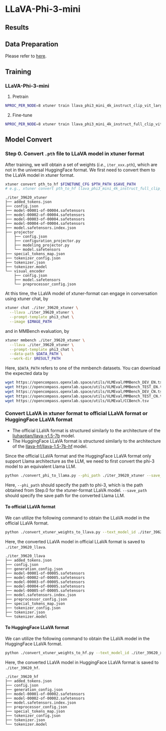 # LLaVA-Phi-3-mini

## Results

## Data Preparation

Please refer to [here](https://github.com/InternLM/xtuner/tree/main/xtuner/configs/llava/llama3_8b_instruct_clip_vit_large_p14_336#data-preparation).

## Training

### LLaVA-Phi-3-mini

1. Pretrain

```bash
NPROC_PER_NODE=8 xtuner train llava_phi3_mini_4k_instruct_clip_vit_large_p14_336_e1_gpu8_sharegpt4v_pretrain --deepspeed deepspeed_zero2 --seed 1024
```

2. Fine-tune

```bash
NPROC_PER_NODE=8 xtuner train llava_phi3_mini_4k_instruct_full_clip_vit_large_p14_336_full_e2_gpu8_internvl_finetune --deepspeed deepspeed_zero2 --seed 1024
```


## Model Convert

### Step 0. Convert `.pth` file to LLaVA model in xtuner format
After training, we will obtain a set of weights (*i.e.*, `iter_xxx.pth`), which are not in the universal HuggingFace format. We first need to convert them to the LLaVA model in xtuner format.

```bash
xtuner convert pth_to_hf $FINETUNE_CFG $PTH_PATH $SAVE_PATH
# e.g., xtuner convert pth_to_hf llava_phi3_mini_4k_instruct_full_clip_vit_large_p14_336_full_e2_gpu8_internvl_finetune ./iter_39620.pth ./iter_39620_xtuner
```

```
./iter_39620_xtuner
├── added_tokens.json
├── config.json
├── model-00001-of-00004.safetensors
├── model-00002-of-00004.safetensors
├── model-00003-of-00004.safetensors
├── model-00004-of-00004.safetensors
├── model.safetensors.index.json
├── projector
│   ├── config.json
│   ├── configuration_projector.py
│   ├── modeling_projector.py
│   └── model.safetensors
├── special_tokens_map.json
├── tokenizer_config.json
├── tokenizer.json
├── tokenizer.model
└── visual_encoder
    ├── config.json
    ├── model.safetensors
    └── preprocessor_config.json
```

At this time, the LLaVA model of xtuner-format can engage in conversation using xtuner chat, by

```bash
xtuner chat ./iter_39620_xtuner \
  --llava ./iter_39620_xtuner \
  --prompt-template phi3_chat \
  --image $IMAGE_PATH
```

and in MMBench evaluation, by

```bash
xtuner mmbench ./iter_39620_xtuner \
  --llava ./iter_39620_xtuner \
  --prompt-template phi3_chat \
  --data-path $DATA_PATH \
  --work-dir $RESULT_PATH
```

Here, `$DATA_PATH` refers to one of the mmbench datasets. You can download the expected data by

```bash
wget https://opencompass.openxlab.space/utils/VLMEval/MMBench_DEV_EN.tsv
wget https://opencompass.openxlab.space/utils/VLMEval/MMBench_TEST_EN.tsv
wget https://opencompass.openxlab.space/utils/VLMEval/MMBench_DEV_CN.tsv
wget https://opencompass.openxlab.space/utils/VLMEval/MMBench_TEST_CN.tsv
wget https://opencompass.openxlab.space/utils/VLMEval/CCBench.tsv
```

### Convert LLaVA in xtuner format to official LLaVA format or HuggingFace LLaVA format

- The official LLaVA format is structured similarly to the architecture of the [liuhaotian/llava-v1.5-7b](https://huggingface.co/liuhaotian/llava-v1.5-7b) model.
- The HuggingFace LLaVA format is structured similarly to the architecture of the [llava-hf/llava-1.5-7b-hf](https://huggingface.co/llava-hf/llava-1.5-7b-hf) model.


Since the official LLaVA format and the HuggingFace LLaVA format only support Llama architecture as the LLM, we need to first convert the phi-3 model to an equivalent Llama LLM.

```bash
python ./convert_phi_to_llama.py --phi_path ./iter_39620_xtuner --save_path ./iter_39620_xtuner_llama_llm
```

Here, `--phi_path` should specify the path to phi-3, which is the path obtained from Step.0 for the xtuner-format LLaVA model. `--save_path` should specify the save path for the converted Llama LLM.

#### To official LLaVA format

We can utilize the following command to obtain the LLaVA model in the official LLaVA format.

```bash
python ./convert_xtuner_weights_to_llava.py --text_model_id ./iter_39620_xtuner_llama_llm --vision_model_id ./iter_39620_xtuner/visual_encoder --projector_weight ./iter_39620_xtuner/projector/model.safetensors --save_path ./iter_39620_llava
```

Here, the converted LLaVA model in official LLaVA format is saved to `./iter_39620_llava`.

```
./iter_39620_llava
├── added_tokens.json
├── config.json
├── generation_config.json
├── model-00001-of-00005.safetensors
├── model-00002-of-00005.safetensors
├── model-00003-of-00005.safetensors
├── model-00004-of-00005.safetensors
├── model-00005-of-00005.safetensors
├── model.safetensors.index.json
├── preprocessor_config.json
├── special_tokens_map.json
├── tokenizer_config.json
├── tokenizer.json
└── tokenizer.model
```

#### To HuggingFace LLaVA format

We can utilize the following command to obtain the LLaVA model in the HuggingFace LLaVA format.

```bash
python ./convert_xtuner_weights_to_hf.py --text_model_id ./iter_39620_xtuner_llama_llm --vision_model_id ./iter_39620_xtuner/visual_encoder --projector_weight ./iter_39620_xtuner/projector/model.safetensors --save_path ./iter_39620_hf
```

Here, the converted LLaVA model in HuggingFace LLaVA format is saved to `./iter_39620_hf`.

```
./iter_39620_hf
├── added_tokens.json
├── config.json
├── generation_config.json
├── model-00001-of-00002.safetensors
├── model-00002-of-00002.safetensors
├── model.safetensors.index.json
├── preprocessor_config.json
├── special_tokens_map.json
├── tokenizer_config.json
├── tokenizer.json
└── tokenizer.model
```
